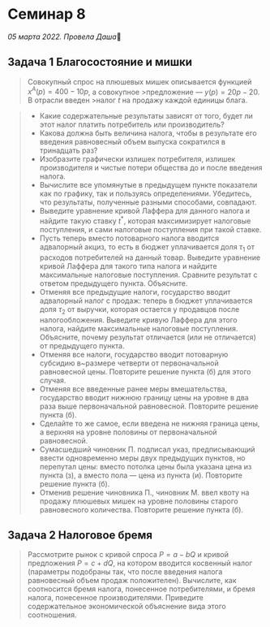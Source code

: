 # Семинар 8
*05 марта 2022. Провела Даша*🐼

## Задача 1 Благосостояние и мишки
>Совокупный спрос на плюшевых мишек описывается функцией $x^A(p) = 400-10p$, а совокупное >предложение — $y(p) = 20p - 20$. В отрасли введен >налог $t$ на продажу каждой единицы блага.

> * Какие содержательные результаты зависят от того, будет ли этот налог платить потребитель или производитель?
 > * Какова должна быть величина налога, чтобы в результате его введения равновесный объем выпуска сократился в тринадцать раз?
> *  Изобразите графически излишек потребителя, излишек производителя и чистые потери общества до и после введения налога.
> *  Вычислите все упомянутые в предыдущем пункте показатели как по графику, так и пользуясь определениями. Убедитесь, что результаты, полученные разными способами, совпадают.
> *  Выведите уравнение кривой Лаффера для данного налога и найдите такую ставку $t^*$, которая максимизирует налоговые поступления, и сами налоговые поступления при такой ставке.
> *  Пусть теперь вместо потоварного налога вводится адвалорный акциз, то есть в бюджет уплачивается доля $\tau_1$ от расходов потребителей на данный товар. Выведите уравнение кривой Лаффера для такого типа налога и найдите максимальные налоговые поступления. Сравните результат с ответом предыдущего пункта. Объясните.
> * Отменяя все предыдущие налоги, государство вводит адвалорный налог с продаж: теперь в бюджет уплачивается доля $\tau_2$ от выручки, которая остается у продавцов после налогообложения. Выведите кривую Лаффера для этого налога, найдите максимальные налоговые поступления. Объясните, почему результат отличается (или не отличается) от предыдущего пункта.
 > * Отменяя все налоги, государство вводит потоварную субсидию в~размере четверти от первоначальной равновесной цены. Повторите решение пункта (б) для этого случая.
> *  Отменяя все введенные ранее меры вмешательства, государство вводит нижнюю границу цены на уровне в два раза выше первоначальной равновесной. Повторите решение пункта (б).
 > * Сделайте то же самое, если введена не нижняя граница цены, а верхняя на уровне половины от первоначальной равновесной.
> *  Сумасшедший чиновник П. подписал указ, предписывающий ввести одновременно меры двух предыдущих пунктов, но перепутал цены: вместо потолка цены была указана цена из пункта (з), а вместо пола — цена из пункта (и). Повторите решение пункта (б).
> *  Отменив решение чиновника П., чиновник М. ввел квоту на продажу плюшевых мишек на уровне половины старого равновесного количества. Повторите решение пункта (б).

## Задача 2 Налоговое бремя
>Рассмотрите рынок с кривой спроса $P = a - bQ$ и кривой предложения $P = c + dQ$, на котором вводится косвенный налог (параметры подобраны так, что после введения налога равновесный объем продаж положителен). Вычислите, как соотносится бремя налога, понесенное потребителями, и бремя налога, понесенное производителями. Приведите содержательное экономической объяснение вида этого соотношения.